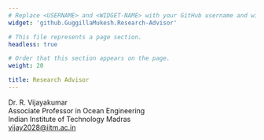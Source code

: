 ```yaml
---
# Replace <USERNAME> and <WIDGET-NAME> with your GitHub username and widget name, respectively.
widget: 'github.GuggillaMukesh.Research-Advisor'

# This file represents a page section.
headless: true

# Order that this section appears on the page.
weight: 20

title: Research Advisor
---
```


Dr. R. Vijayakumar <br>
Associate Professor in Ocean Engineering <br>
Indian Institute of Technology Madras <br>
vijay2028@iitm.ac.in <br>
